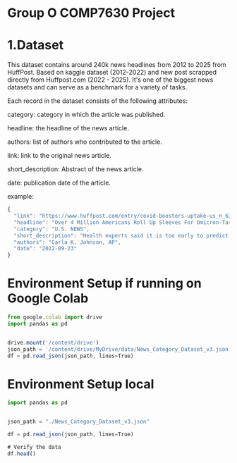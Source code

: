 # Group O COMP7630 Project
# 1.Dataset

This dataset contains around 240k news headlines from 2012 to 2025 from HuffPost. Based on kaggle dataset (2012-2022) and new post scrapped directly from Huffpost.com (2022 - 2025). It's one of the biggest news datasets and can serve as a benchmark for a variety of tasks.

Each record in the dataset consists of the following attributes:

category: category in which the article was published.

headline: the headline of the news article.

authors: list of authors who contributed to the article.

link: link to the original news article.

short_description: Abstract of the news article.

date: publication date of the article.

example:

```js
{
  "link": "https://www.huffpost.com/entry/covid-boosters-uptake-us_n_632d719ee4b087fae6feaac9",
  "headline": "Over 4 Million Americans Roll Up Sleeves For Omicron-Targeted COVID Boosters",
  "category": "U.S. NEWS",
  "short_description": "Health experts said it is too early to predict whether demand would match up with the 171 million doses of the new boosters the U.S. ordered for the fall.",
  "authors": "Carla K. Johnson, AP",
  "date": "2022-09-23"
}
```
 # Environment Setup if running on Google Colab


```js
from google.colab import drive
import pandas as pd


drive.mount('/content/drive')
json_path = '/content/drive/MyDrive/data/News_Category_Dataset_v3.json'
df = pd.read_json(json_path, lines=True)
```

# Environment Setup local

```js
import pandas as pd


json_path = "./News_Category_Dataset_v3.json"

df = pd.read_json(json_path, lines=True)
```

```js
# Verify the data
df.head()
```
























 

